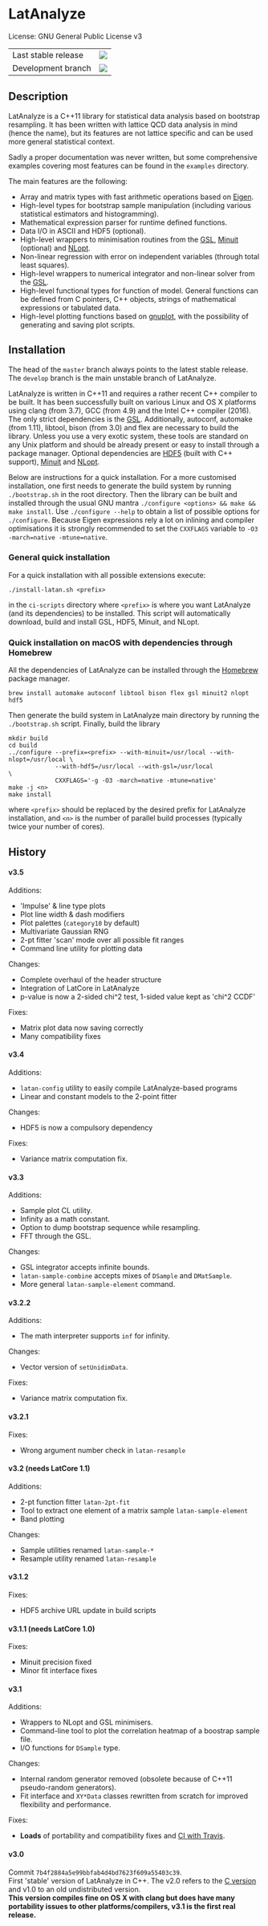 # LatAnalyze 

License: GNU General Public License v3

<table>
<tr>
    <td>Last stable release</td>
    <td><a href="https://travis-ci.org/aportelli/LatAnalyze">
    <img src="https://travis-ci.org/aportelli/LatAnalyze.svg?branch=master"></a>
    </td>
</tr>
<tr>
    <td>Development branch</td>
    <td><a href="https://travis-ci.org/aportelli/LatAnalyze">
    <img src="https://travis-ci.org/aportelli/LatAnalyze.svg?branch=develop"></a>
    </td>
</tr>
</table>

## Description
LatAnalyze is a C++11 library for statistical data analysis based on bootstrap
resampling. It has been written with lattice QCD data analysis in mind (hence
the name), but its features are not lattice specific and can be used more general statistical context.

Sadly a proper documentation was never written, but some comprehensive examples covering most features can be found in the `examples` directory.

The main features are the following:

* Array and matrix types with fast arithmetic operations based on [Eigen](http://eigen.tuxfamily.org).
* High-level types for bootstrap sample manipulation (including various statistical estimators and histogramming).
* Mathematical expression parser for runtime defined functions.
* Data I/O in ASCII and HDF5 (optional).
* High-level wrappers to minimisation routines from the [GSL](http://www.gnu.org/software/gsl/), [Minuit](http://seal.web.cern.ch/seal/snapshot/work-packages/mathlibs/minuit/) (optional) and [NLopt](http://ab-initio.mit.edu/wiki/index.php/NLopt).
* Non-linear regression with error on independent variables (through total least squares).
* High-level wrappers to numerical integrator and non-linear solver from the [GSL](http://www.gnu.org/software/gsl/).
* High-level functional types for function of model. General functions can be defined from C pointers, C++ objects, strings of mathematical expressions or tabulated data.
* High-level plotting functions based on [gnuplot](http://www.gnuplot.info), with the possibility of generating and saving plot scripts.

## Installation
The head of the `master` branch always points to the latest stable release. The `develop` branch is the main unstable branch of LatAnalyze.

LatAnalyze is written in C++11 and requires a rather recent C++ compiler to be built. It has been successfully built on various Linux and OS X platforms using clang (from 3.7), GCC (from 4.9) and the Intel C++ compiler (2016).
The only strict dependencies is the [GSL](http://www.gnu.org/software/gsl/).
Additionally, autoconf, automake (from 1.11), libtool, bison (from 3.0) and flex are necessary to build the library. Unless you use a very exotic system, these tools are standard on any Unix platform and should be already present or easy to install through a package manager.
Optional dependencies are [HDF5](https://www.hdfgroup.org/HDF5/) (built with C++ support), [Minuit](http://seal.web.cern.ch/seal/snapshot/work-packages/mathlibs/minuit/) and [NLopt](http://ab-initio.mit.edu/wiki/index.php/NLopt).

Below are instructions for a quick installation. For a more customised installation, one first needs to generate the build system by running `./bootstrap.sh` in the root directory. Then the library can be built and installed through the usual GNU mantra `./configure <options> && make && make install`. Use `./configure --help` to obtain a list of possible options for `./configure`. Because Eigen expressions rely a lot on inlining and compiler optimisations it is strongly recommended to set the `CXXFLAGS` variable to `-O3 -march=native -mtune=native`.

### General quick installation
For a quick installation with all possible extensions execute: 
```
./install-latan.sh <prefix>
``` 
in the `ci-scripts` directory where `<prefix>` is where you want LatAnalyze (and its dependencies) to be installed. This script will automatically download, build and install GSL, HDF5, Minuit, and NLopt.

### Quick installation on macOS with dependencies through Homebrew
All the dependencies of LatAnalyze can be installed through the [Homebrew](https://brew.sh) package manager.
```
brew install automake autoconf libtool bison flex gsl minuit2 nlopt hdf5
```
Then generate the build system in LatAnalyze main directory by running the `./bootstrap.sh` script. Finally, build the library
```
mkdir build
cd build
../configure --prefix=<prefix> --with-minuit=/usr/local --with-nlopt=/usr/local \
             --with-hdf5=/usr/local --with-gsl=/usr/local                       \
             CXXFLAGS='-g -O3 -march=native -mtune=native'
make -j <n>
make install
```
where `<prefix>` should be replaced by the desired prefix for LatAnalyze installation, and `<n>` is the number of parallel build processes (typically twice your number of cores).

## History
#### v3.5
Additions:
* 'Impulse' & line type plots
* Plot line width & dash modifiers
* Plot palettes (`category10` by default)
* Multivariate Gaussian RNG
* 2-pt fitter 'scan' mode over all possible fit ranges
* Command line utility for plotting data

Changes:
* Complete overhaul of the header structure
* Integration of LatCore in LatAnalyze
* p-value is now a 2-sided chi^2 test, 1-sided value kept as 'chi^2 CCDF'

Fixes:
* Matrix plot data now saving correctly
* Many compatibility fixes

#### v3.4
Additions:
* `latan-config` utility to easily compile LatAnalyze-based programs
* Linear and constant models to the 2-point fitter

Changes:
* HDF5 is now a compulsory dependency

Fixes:
* Variance matrix computation fix.

#### v3.3
Additions:
* Sample plot CL utility.
* Infinity as a math constant.
* Option to dump bootstrap sequence while resampling.
* FFT through the GSL.

Changes:
* GSL integrator accepts infinite bounds.
* `latan-sample-combine` accepts mixes of `DSample` and `DMatSample`.
* More general `latan-sample-element` command.

#### v3.2.2
Additions:
* The math interpreter supports `inf` for infinity.

Changes:
* Vector version of `setUnidimData`.

Fixes:
* Variance matrix computation fix.

#### v3.2.1
Fixes:
* Wrong argument number check in `latan-resample`

#### v3.2 (needs LatCore 1.1)
Additions:
* 2-pt function fitter `latan-2pt-fit`
* Tool to extract one element of a matrix sample `latan-sample-element`
* Band plotting

Changes:
* Sample utilities renamed `latan-sample-*`
* Resample utility renamed `latan-resample`

#### v3.1.2
Fixes:
* HDF5 archive URL update in build scripts

#### v3.1.1 (needs LatCore 1.0)
Fixes:
* Minuit precision fixed
* Minor fit interface fixes

#### v3.1
Additions:
* Wrappers to NLopt and GSL minimisers.
* Command-line tool to plot the correlation heatmap of a boostrap sample file.
* I/O functions for `DSample` type.

Changes:
* Internal random generator removed (obsolete because of C++11 pseudo-random generators).
* Fit interface and `XY*Data` classes rewritten from scratch for improved flexibility and performance.

Fixes:
* **Loads** of portability and compatibility fixes and [CI with Travis](https://travis-ci.org/aportelli/LatAnalyze).

#### v3.0
Commit `7b4f2884a5e99bbfab4d4bd7623f609a55403c39`.  
First 'stable' version of LatAnalyze in C++. The v2.0 refers to the [C version](https://github.com/aportelli/LatAnalyze-legacy) and v1.0 to an old undistributed version.  
**This version compiles fine on OS X with clang but does have many portability issues to other platforms/compilers, v3.1 is the first real release.**